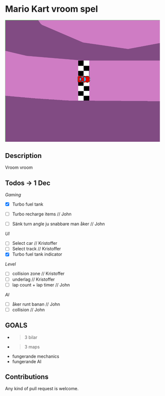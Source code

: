 # Mario Kart vroom spel #

![Image of game](./img.png "Skrrrt")

## Description ##
Vroom vroom

## Todos -> 1 Dec ##

*Gaming*
- [x] Turbo fuel tank
- [ ] Turbo recharge items // John
- [ ] Sänk turn angle ju snabbare man åker // John


*UI*
- [ ] Select car // Kristoffer
- [ ] Select track // Kristoffer
- [x] Turbo fuel tank indicator

*Level*
- [ ] collision zone // Kristoffer
- [ ] underlag // Kristoffer
- [ ] lap count + lap timer // John

*AI*
- [ ] åker runt banan // John
- [ ] collision // John

## GOALS ##
- >3 bilar
- >3 maps
- fungerande mechanics
- fungerande AI

## Contributions ##
Any kind of pull request is welcome.
